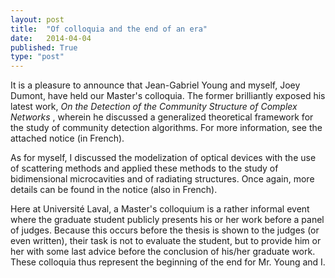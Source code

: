 ```yaml
---
layout: post
title:  "Of colloquia and the end of an era"
date:   2014-04-04
published: True
type: "post"
---
```


It is a pleasure to announce that Jean-Gabriel Young and myself, Joey Dumont,
have held our Master's colloquia. The former brilliantly exposed his latest work, _On the Detection of the Community Structure of Complex Networks_ ,
wherein he discussed a generalized theoretical framework for the study of community detection algorithms. For more information, see the attached notice
(in French).


 As for myself, I discussed the modelization of optical devices with the use of scattering methods and applied these methods to the study of bidimensional microcavities and of radiating structures. Once again, more details can be found in the notice (also in French).


 Here at Université Laval, a Master's colloquium is a rather informal event where the graduate student publicly presents his or her work before a panel of judges. Because this occurs before the thesis is shown to the judges (or even written), their task is not to evaluate the student, but to provide him or her with some last advice before the conclusion of his/her graduate work. These colloquia thus represent the beginning of the end for Mr. Young and I.


